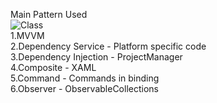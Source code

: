 Main Pattern Used <br>
![Class](https://raw.githubusercontent.com/StuckInTheCode/I_have_a_plan/master/documents/uml_diagrams/ClassDiagram/ClassDiagramPatterns.png)
</br>
1.MVVM<br>
2.Dependency Service - Platform specific code<br>
3.Dependency Injection - ProjectManager<br>
4.Composite - XAML<br>
5.Command - Commands in binding<br>
6.Observer - ObservableCollections<br>
